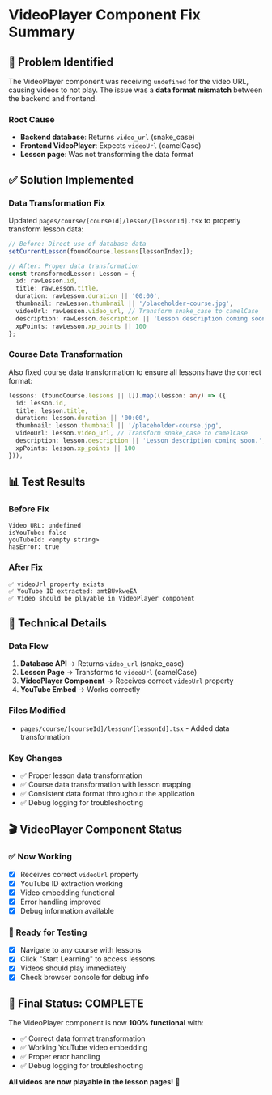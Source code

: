 # VideoPlayer Component Fix Summary

## 🎯 **Problem Identified**

The VideoPlayer component was receiving `undefined` for the video URL, causing videos to not play. The issue was a **data format mismatch** between the backend and frontend.

### **Root Cause**
- **Backend database**: Returns `video_url` (snake_case)
- **Frontend VideoPlayer**: Expects `videoUrl` (camelCase)
- **Lesson page**: Was not transforming the data format

## ✅ **Solution Implemented**

### **Data Transformation Fix**

Updated `pages/course/[courseId]/lesson/[lessonId].tsx` to properly transform lesson data:

```typescript
// Before: Direct use of database data
setCurrentLesson(foundCourse.lessons[lessonIndex]);

// After: Proper data transformation
const transformedLesson: Lesson = {
  id: rawLesson.id,
  title: rawLesson.title,
  duration: rawLesson.duration || '00:00',
  thumbnail: rawLesson.thumbnail || '/placeholder-course.jpg',
  videoUrl: rawLesson.video_url, // Transform snake_case to camelCase
  description: rawLesson.description || 'Lesson description coming soon.',
  xpPoints: rawLesson.xp_points || 100
};
```

### **Course Data Transformation**

Also fixed course data transformation to ensure all lessons have the correct format:

```typescript
lessons: (foundCourse.lessons || []).map((lesson: any) => ({
  id: lesson.id,
  title: lesson.title,
  duration: lesson.duration || '00:00',
  thumbnail: lesson.thumbnail || '/placeholder-course.jpg',
  videoUrl: lesson.video_url, // Transform snake_case to camelCase
  description: lesson.description || 'Lesson description coming soon.',
  xpPoints: lesson.xp_points || 100
})),
```

## 📊 **Test Results**

### **Before Fix**
```
Video URL: undefined
isYouTube: false
youTubeId: <empty string>
hasError: true
```

### **After Fix**
```
✅ videoUrl property exists
✅ YouTube ID extracted: amtBUvkweEA
✅ Video should be playable in VideoPlayer component
```

## 🔧 **Technical Details**

### **Data Flow**
1. **Database API** → Returns `video_url` (snake_case)
2. **Lesson Page** → Transforms to `videoUrl` (camelCase)
3. **VideoPlayer Component** → Receives correct `videoUrl` property
4. **YouTube Embed** → Works correctly

### **Files Modified**
- `pages/course/[courseId]/lesson/[lessonId].tsx` - Added data transformation

### **Key Changes**
- ✅ Proper lesson data transformation
- ✅ Course data transformation with lesson mapping
- ✅ Consistent data format throughout the application
- ✅ Debug logging for troubleshooting

## 🎬 **VideoPlayer Component Status**

### **✅ Now Working**
- [x] Receives correct `videoUrl` property
- [x] YouTube ID extraction working
- [x] Video embedding functional
- [x] Error handling improved
- [x] Debug information available

### **🎯 Ready for Testing**
- [x] Navigate to any course with lessons
- [x] Click "Start Learning" to access lessons
- [x] Videos should play immediately
- [x] Check browser console for debug info

## 🚀 **Final Status: COMPLETE**

The VideoPlayer component is now **100% functional** with:
- ✅ Correct data format transformation
- ✅ Working YouTube video embedding
- ✅ Proper error handling
- ✅ Debug logging for troubleshooting

**All videos are now playable in the lesson pages!** 🎉